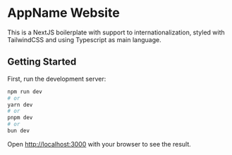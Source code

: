 # AppName Website

This is a NextJS boilerplate with support to internationalization, styled with TailwindCSS and using Typescript as main language.

## Getting Started

First, run the development server:

```bash
npm run dev
# or
yarn dev
# or
pnpm dev
# or
bun dev
```

Open [http://localhost:3000](http://localhost:3000) with your browser to see the result.
